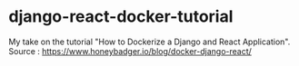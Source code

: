 # django-react-docker-tutorial
My take on the tutorial "How to Dockerize a Django and React Application". Source :  https://www.honeybadger.io/blog/docker-django-react/
